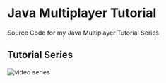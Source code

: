 # Java Multiplayer Tutorial
Source Code for my Java Multiplayer Tutorial Series

## Tutorial Series

![video series](https://youtu.be/9vz-Dcdl8JA)

